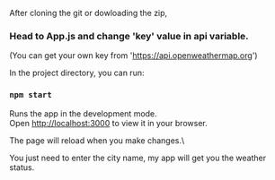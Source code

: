 After cloning the git or dowloading the zip,

### Head to App.js and change 'key' value in api variable.

(You can get your own key from 'https://api.openweathermap.org')

In the project directory, you can run:

### `npm start`

Runs the app in the development mode.\
Open [http://localhost:3000](http://localhost:3000) to view it in your browser.

The page will reload when you make changes.\

You just need to enter the city name, my app will get you the weather status.
